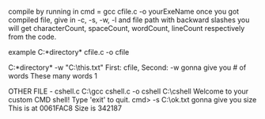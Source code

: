 compile by running in cmd = gcc cfile.c -o yourExeName
once you got compiled file, give in -c, -s, -w, -l and file path with backward slashes you will get characterCount, spaceCount, wordCount, lineCount respectively from the code.

example 
C:\*directory* cfile.c -o cfile

C:\*directory* -w "C:\this.txt" 
First: cfile, Second: -w
gonna give you # of words
These many words 1

OTHER FILE - cshell.c
C:\gcc cshell.c -o cshell
C:\cshell
Welcome to your custom CMD shell! Type 'exit' to quit.
cmd> -s C:\ok.txt
gonna give you size
This is at 0061FAC8
Size is 342187
